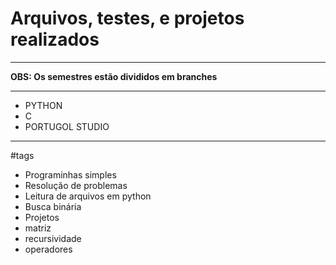 # Arquivos, testes, e projetos realizados

---
**OBS: Os semestres estão divididos em branches**

---
- PYTHON
- C
- PORTUGOL STUDIO

---
#tags

- Programinhas simples
- Resolução de problemas
- Leitura de arquivos em python
- Busca binária
- Projetos
- matriz
- recursividade
- operadores
